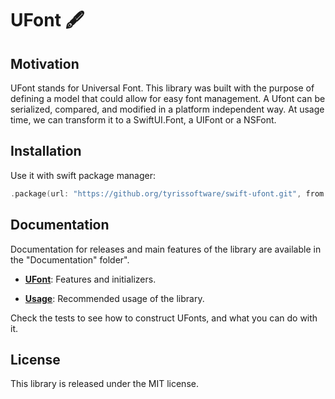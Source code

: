 # UFont 🖋️

## Motivation

UFont stands for Universal Font. This library was built with the purpose of defining a model that could allow for easy font management. A Ufont can be serialized, compared, and modified in a platform independent way. At usage time, we can transform it to a SwiftUI.Font, a UIFont or a NSFont. 


## Installation

Use it with swift package manager:

```swift
.package(url: "https://github.org/tyrissoftware/swift-ufont.git", from: "0.1.1")
```

## Documentation

Documentation for releases and main features of the library are available in the
"Documentation" folder".

- [**UFont**](Documentation/UFont.md): Features and initializers.

- [**Usage**](Documentation/Usage.md): Recommended usage of the library.

Check the tests to see how to construct UFonts, and what you can do with it.

## License

This library is released under the MIT license.
